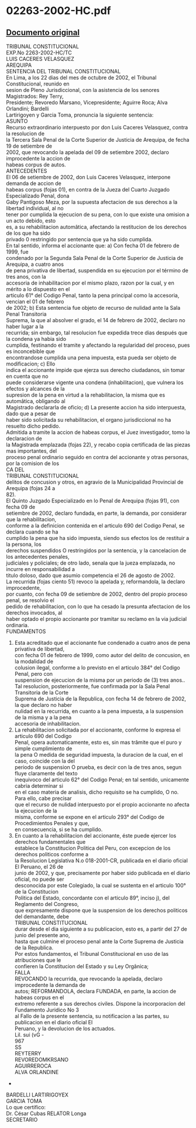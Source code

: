 
02263-2002-HC.pdf
=================
  
[Documento original](https://tc.gob.pe/jurisprudencia/2002/02263-2002-HC.pdf)  
---  
TRIBUNAL CONSTITUCIONAL  
EXP.No 2263-2002-HC/TC  
LUIS CACERES VELASQUEZ  
AREQUIPA  
SENTENCIA DEL TRIBUNAL CONSTITUCIONAL  
En Lima, a los 22 dias del mes de octubre de 2002, el Tribunal Constitucional, reunido en  
sesion de Pleno Jurisdiccional, con la asistencia de los senores Magistrados: Rey Terry,  
Presidente; Revoredo Marsano, Vicepresidente; Aguirre Roca; Alva Orlandini; Bardelli  
Lartirigoyen y Garcia Toma, pronuncia la siguiente sentencia:  
ASUNTO  
Recurso extraordinario interpuesto por don Luis Caceres Velasquez, contra la resolucion de  
la Tercera Sala Penal de la Corte Superior de Justicia de Arequipa, de fecha 19 de setiembre de  
2002, que revocando la apelada del 09 de setiembre 2002, declaro improcedente la accion de  
habeas corpus de autos.  
ANTECEDENTES  
El 06 de setiembre de 2002, don Luis Caceres Velasquez, interpone demanda de accion de  
habeas corpus (fojas 01), en contra de la Jueza del Cuarto Juzgado Especializado Penal, dona  
Gaby Pantigoso Meza, por la supuesta afectacion de sus derechos a la libertad individual, al no  
tener por cumplida la ejecucion de su pena, con lo que existe una omision a un acto debido, esto  
es, a su rehabilitacion automâtica, afectando la restitucion de los derechos de los que ha sido  
privado 0 restringido por sentencia que ya ha sido cumplida.  
En tal sentido, informa el accionante que: a) Con fecha 01 de febrero de 1999, fue  
condenado por la Segunda Sala Penal de la Corte Superior de Justicia de Arequipa, a cuatro anos  
de pena privativa de libertad, suspendida en su ejecucion por el término de tres anos, con la  
accesoria de inhabilitacion por el mismo plazo, razon por la cual, y en mérito a lo dispuesto en el  
articulo 61° del Codigo Penal, tanto la pena principal como la accesoria, vencian el 01 de febrero  
de 2002; b) Esta sentencia fue objeto de recurso de nulidad ante la Sala Penal Transitoria  
Suprema, la que al absolver el grado, el 14 de febrero de 2002, declaro no haber lugar a la  
recurrida; sin embargo, tal resolucion fue expedida trece dias después que la condena ya habia sido  
cumplida, festinando el tramite y afectando la regularidad del proceso, pues es inconcebible que  
encontrandose cumplida una pena impuesta, esta pueda ser objeto de modificacion; c) Ello  
indica el accionante impide que ejerza sus derecho ciudadanos, sin tomar en cuenta que no  
puede considerarse vigente una condena (inhabilitacion), que vulnera los efectos y alcances de la  
supresion de la pena en virtud a la rehabilitacion, la misma que es automâtica, obligando al  
Magistrado declararla de oficio; d) La presente accion ha sido interpuesta, dado que a pesar de  
haber sido solicitada su rehabilitacion, el organo jurisdiccional no ha resuelto dicho pedido.  
Admitida a tramite la accion de habeas corpus, el Juez investigador, tomo la declaracion de  
la Magistrada emplazada (fojas 22), y recabo copia certificada de las piezas mas importantes, del  
proceso penal ordinario seguido en contra del accionante y otras personas, por la comision de los  
CA DEL  
TRIBUNAL CONSTITUCIONAL  
delitos de concusion y otros, en agravio de la Municipalidad Provincial de Arequipa (fojas 24 a  
82).  
El Quinto Juzgado Especializado en lo Penal de Arequipa (fojas 91), con fecha 09 de  
setiembre de 2002, declaro fundada, en parte, la demanda, por considerar que la rehabilitacion,  
conforme a la definicion contenida en el articulo 690 del Codigo Penal, se declara cuando se ha  
cumplido la pena que ha sido impuesta, siendo sus efectos los de restituir a la persona, los  
derechos suspendidos O restringidos por la sentencia, y la cancelacion de los antecedentes penales,  
judiciales y policiales; de otro lado, senala que la jueza emplazada, no incurre en responsabilidad a  
titulo doloso, dado que asumio competencia el 26 de agosto de 2002.  
La recurrida (fojas ciento 51) revoco la apelada y, reformandola, la declaro improcedente,  
por cuanto, con fecha 09 de setiembre de 2002, dentro del propio proceso penal, se resolvio el  
pedido de rehabilitacion, con lo que ha cesado la presunta afectacion de los derechos invocados, al  
haber optado el propio accionante por tramitar su reclamo en la via judicial ordinaria.  
FUNDAMENTOS  
1. Esta acreditado que el accionante fue condenado a cuatro anos de pena privativa de libertad,  
con fecha 01 de febrero de 1999, como autor del delito de concusion, en la modalidad de  
colusion ilegal, conforme a lo previsto en el articulo 384° del Codigo Penal, pero con  
suspension de ejecucion de la misma por un periodo de (3) tres anos..  
Tal resolucion, posteriormente, fue confirmada por la Sala Penal Transitoria de la Corte  
Suprema de Justicia de la Republica, con fecha 14 de febrero de 2002, la que declaro no haber  
nulidad en la recurrida, en cuanto a la pena impuesta, a la suspension de la misma y a la pena  
accesoria de inhabilitacion.  
2. La rehabilitacion solicitada por el accionante, conforme lo expresa el articulo 690 del Codigo  
Penal, opera automaticamente, esto es, sin mas trâmite que el puro y simple cumplimiento de  
la pena O medida de seguridad impuesta, la duracion de la cual, en el caso, coincide con la del  
periodo de suspension O prueba, es decir con la de tres anos, segun fluye claramente del texto  
inequivoco del articulo 62° del Codigo Penal; en tal sentido, unicamente cabria determinar si  
en el caso materia de analisis, dicho requisito se ha cumplido, O no. Para ello, cabe precisar  
que el recurso de nulidad interpuesto por el propio accionante no afecta la ejecucion de la  
misma, conforme se expone en el articulo 293° del Codigo de Procedimientos Penales y que,  
en consecuencia, si se ha cumplido.  
3. En cuanto a la rehabilitacion del accionante, éste puede ejercer los derechos fundamentales que  
establece la Constitucion Politica del Peru, con excepcion de los derechos politicos conforme a  
la Resolucion Legislativa N.o 018-2001-CR, publicada en el diario oficial El Peruano, el 26 de  
junio de 2002, y que, precisamente por haber sido publicada en el diario oficial, no puede ser  
desconocida por este Colegiado, la cual se sustenta en el articulo 100° de la Constitucion  
Politica del Estado, concordante con el articulo 89°, inciso j), del Reglamento del Congreso,  
que expresamente dispone que la suspension de los derechos politicos del demandante, debe  
TRIBUNAL CONSTITUCIONAL  
durar desde el dia siguiente a su publicacion, esto es, a partir del 27 de junio del presente ano,  
hasta que culmine el proceso penal ante la Corte Suprema de Justicia de la Republica.  
Por estos fundamentos, el Tribunal Constitucional en uso de las atribuciones que le  
confieren la Constitucion del Estado y su Ley Orgânica;  
FALLA  
REVOCANDO la recurrida, que revocando la apelada, declaro improcedente la demanda de  
autos; REFORMANDOLA, declara FUNDADA, en parte, la accion de habeas corpus en el  
extremo referente a sus derechos civiles. Dispone la incorporacion del Fundamento Juridico No 3  
al Fallo de la presente sentencia, su notificacion a las partes, su publicacion en el diario oficial El  
Peruano, y la devolucion de los actuados.  
Lil. sui (vG -  
967  
SS  
REYTERRY  
REVOREDOMKRSANO  
AGUIRREROCA  
ALVA ORLANDINE  
-  
BARDELLI LARTIRIGOYEX  
GARCIA TOMA  
Lo que certifico:  
Dr. César Cubas RELATOR Longa  
SECRETARIO